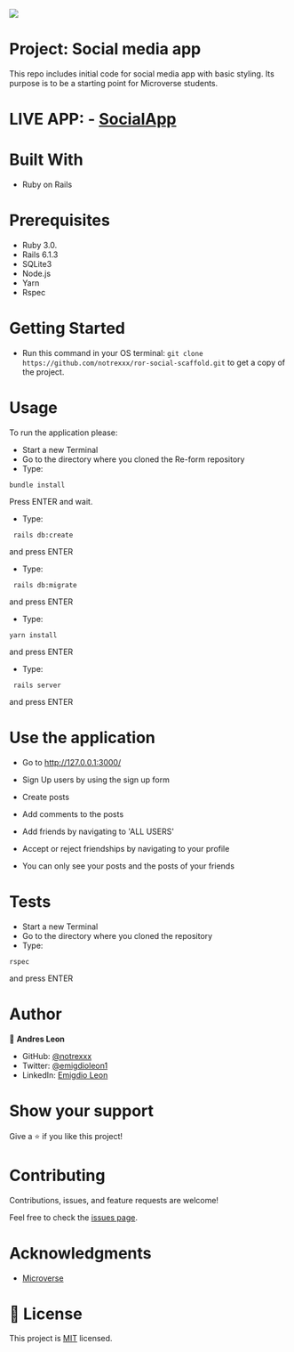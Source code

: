 
![](https://img.shields.io/badge/Microverse-blueviolet)


# Project: Social media app

This repo includes initial code for social media app with basic styling. Its purpose is to be a starting point for Microverse students.


# LIVE APP: - [SocialApp](https://shrouded-ravine-71018.herokuapp.com/)


# Built With

- Ruby on Rails

# Prerequisites

- Ruby 3.0.
- Rails 6.1.3
- SQLite3
- Node.js
- Yarn
- Rspec

# Getting Started

- Run this command in your OS terminal: `git clone https://github.com/notrexxx/ror-social-scaffold.git` to get a copy of the project. 

# Usage
To run the application please:

- Start a new Terminal 
- Go to the directory where you cloned the Re-form repository
- Type:
```
bundle install
```
Press ENTER and wait.

- Type:
```
 rails db:create
```
and press ENTER
- Type:
```
 rails db:migrate
```
and press ENTER
- Type:
```
yarn install
```
and press ENTER
- Type:
```
 rails server
```
and press ENTER

# Use the application

- Go to http://127.0.0.1:3000/

- Sign Up users by using the sign up form
- Create posts
- Add comments to the posts
- Add friends by navigating to 'ALL USERS'
- Accept or reject friendships by navigating to your profile
- You can only see your posts and the posts of your friends

# Tests

- Start a new Terminal 
- Go to the directory where you cloned the repository
- Type:
```
rspec
```
and press ENTER

# Author

👤 **Andres Leon**

- GitHub: [@notrexxx](https://github.com/notrexxx)
- Twitter: [@emigdioleon1](https://twitter.com/emigdioleon1)
- LinkedIn: [Emigdio Leon](https://linkedin.com/emigdio-leon-689109195)

# Show your support

Give a ⭐️ if you like this project!

# Contributing

Contributions, issues, and feature requests are welcome!

Feel free to check the [issues page](https://github.com/notrexxx/ror-social-scaffold/issues).

# Acknowledgments

- [Microverse](https://microverse.org)

# 📝 License

This project is [MIT](./LICENSE) licensed.
